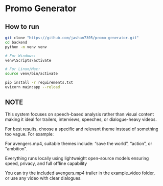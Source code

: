 # Promo Generator

## How to run
```bash
git clone "https://github.com/jashan7305/promo-generator.git"
cd backend
python -m venv venv

# For Windows:
venv\Scripts\activate

# For Linux/Mac:
source venv/bin/activate

pip install -r requirements.txt
uvicorn main:app --reload
```
## NOTE

This system focuses on speech-based analysis rather than visual content
making it ideal for trailers, interviews, speeches, or dialogue-heavy videos.

For best results, choose a specific and relevant theme instead
of something too vague.
For example:

For avengers.mp4,
suitable themes include:
“save the world”, “action”, or “ambition”.

Everything runs locally using lightweight open-source models
ensuring speed, privacy, and full offline capability

You can try the included avengers.mp4 trailer in the example_video folder,
or use any video with clear dialogues.